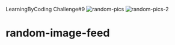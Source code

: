 LearningByCoding Challenge#9
![random-pics](https://user-images.githubusercontent.com/39729374/150877973-da1f4d27-31f3-4bf6-81ca-c1071eda34aa.png)
![random-pics-2](https://user-images.githubusercontent.com/39729374/150877989-71df58c3-ccf6-4156-8934-150a2d853224.png)

# random-image-feed
